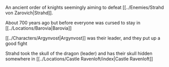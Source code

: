 An ancient order of knights seemingly aiming to defeat [[../Enemies/Strahd von Zarovich|Strahd]].

About 700 years ago but before everyone was cursed to stay in [[../Locations/Barovia|Barovia]]

[[../Characters/Argynvost|Argynvost]] was their leader, and they put up a good fight

Strahd took the skull of the dragon (leader) and has their skull hidden somewhere in [[../Locations/Castle Ravenloft/index|Castle Ravenloft]]